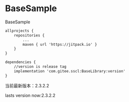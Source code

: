 # BaseSample
BaseSample

```xml
allprojects {
	repositories {
		...
        maven { url 'https://jitpack.io' }
	}
}
```

```xml
dependencies {
	//version is release tag
    implementation 'com.gitee.sscl:BaseLibrary:version'
}
```
当前最新版本：2.3.2.2

lasts version now:2.3.2.2
